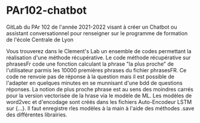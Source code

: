 # PAr102-chatbot

GitLab du PAr 102 de l'année 2021-2022 visant à créer un Chatbot ou assistant conversationnel pour renseigner sur le programme de formation de l'école Centrale de Lyon

Vous trouverez dans le Clement's Lab un ensemble de codes permettant la réalisation d'une méthode récupérative.
Le code méthode récupérative sur phrasesFr code une fonction calculant la phrase "la plus proche" de l'utilisateur parmis les 10000 premières phrases du fichier phrasesFR. Ce code ne renvoie pas de réponse à la question mais il est possible de l'adapter en quelques minutes en se munnisant d'une bdd de questions réponses.
La notion de plus proche phrase est au sens des moindres carrés pour la version vectorisée de la hrase via le modèle de ML.
Les modèles de word2vec et d'encodage sont créés dans les fichiers Auto-Encodeur LSTM sur {...}. Il faut enregistre rles modèles à la main à l'aide des méthodes .save des différentes librairies.
 

